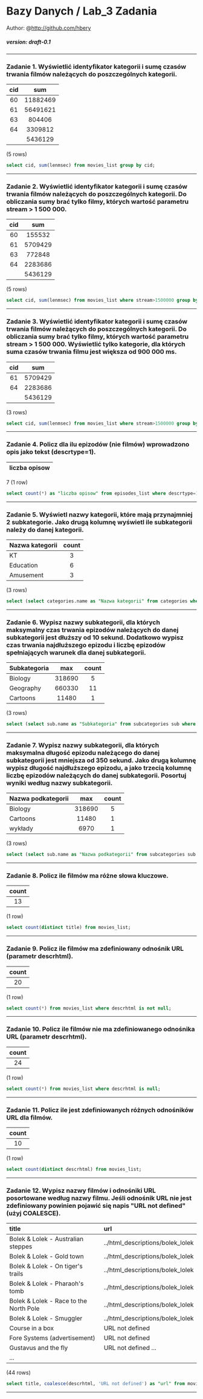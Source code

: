 # Bazy Danych / Lab_3 Zadania

Author: @http://github.com/hbery 

##### version: draft-0.1

---

### <b>Zadanie 1.</b> Wyświetlić identyfikator kategorii i sumę czasów trwania filmów należących do poszczególnych kategorii.

|cid | sum |
|:--:|:---:|
60 | 11882469
61 | 56491621
63 | 804406
64 | 3309812
| |5436129
(5 rows)

```sql
select cid, sum(lenmsec) from movies_list group by cid;
```
***

### <b>Zadanie 2.</b> Wyświetlić identyfikator kategorii i sumę czasów trwania filmów należących do poszczególnych kategorii. Do obliczania sumy brać tylko filmy, których wartość parametru stream > 1 500 000.

|cid | sum |
|:--:|:---:|
60 | 155532
61 | 5709429
63 | 772848
64 | 2283686
| |5436129
(5 rows)

```sql
select cid, sum(lenmsec) from movies_list where stream>1500000 group by cid;
```
***

### <b>Zadanie 3.</b> Wyświetlić identyfikator kategorii i sumę czasów trwania filmów należących do poszczególnych kategorii. Do obliczania sumy brać tylko filmy, których wartość parametru stream > 1 500 000. Wyświetlić tylko kategorie, dla których suma czasów trwania filmu jest większa od 900 000 ms.

| cid | sum |
|:---:|:---:|
61 | 5709429
64 | 2283686
| |5436129
(3 rows)

```sql
select cid, sum(lenmsec) from movies_list where stream>1500000 group by cid having sum(lenmsec)>900000;
```
***

### <b>Zadanie 4.</b> Policz dla ilu epizodów (nie filmów) wprowadzono opis jako tekst (descrtype=1).

|liczba opisow|
|:-----------:|
7
(1 row)

```sql
select count(*) as "liczba opisow" from episodes_list where descrtype=1 and is_movie=0;
```
***

### <b>Zadanie 5.</b> Wyświetl nazwy kategorii, które mają przynajmniej 2 subkategorie. Jako drugą kolumnę wyświetl ile subkategorii należy do danej kategorii.

| Nazwa kategorii | count |
|:----------------|:-----:|
KT | 3
Education | 6
Amusement | 3
(3 rows)

```sql
select (select categories.name as "Nazwa kategorii" from categories where categories.cid=subcategories.cid), count(subcategories.cid) from subcategories group by subcategories.cid having count(subcategories.cid)>=2;
```
***

### <b>Zadanie 6.</b> Wypisz nazwy subkategorii, dla których maksymalny czas trwania epizodów należących do danej subkategorii jest dłuższy od 10 sekund. Dodatkowo wypisz czas trwania najdłuższego epizodu i liczbę epizodów spełniających warunek dla danej subkategorii. 

|Subkategoria | max | count|
|:-----------|:---:|:-----:|
Biology | 318690 | 5
Geography | 660330 | 11 
Cartoons | 11480 | 1
(3 rows)

```sql
select (select sub.name as "Subkategoria" from subcategories sub where sub.sid=e.sid), max(e.episode_end-e.episode_start), count(e.sid) from episodes_list e group by sid having max(e.episode_end-e.episode_start)>10000;
```
***

### <b>Zadanie 7.</b> Wypisz nazwy subkategorii, dla których maksymalna długość epizodu należącego do danej subkategorii jest mniejsza od 350 sekund. Jako drugą kolumnę wypisz długość najdłuższego epizodu, a jako trzecią kolumnę liczbę epizodów należących do danej subkategorii. Posortuj wyniki według nazwy subkategorii.
| Nazwa podkategorii | max | count |
|:-------------------|:---:|:-----:|
Biology | 318690 | 5
Cartoons | 11480 | 1
wykłady | 6970 | 1
(3 rows)

```sql
select (select sub.name as "Nazwa podkategorii" from subcategories sub where sub.sid=e.sid), max(e.episode_end-e.episode_start), count(e.sid) from episodes_list e group by sid having max(e.episode_end-e.episode_start)<350000;
```
***

### <b>Zadanie 8.</b> Policz ile filmów ma różne słowa kluczowe.

| count |
|:-----:|
13|
(1 row)

```sql
select count(distinct title) from movies_list;
```
***

### <b>Zadanie 9.</b> Policz ile filmów ma zdefiniowany odnośnik URL (parametr descrhtml).

| count |
|:-----:|
20|
(1 row)

```sql
select count(*) from movies_list where descrhtml is not null;
```
***

### <b>Zadanie 10.</b> Policz ile filmów nie ma zdefiniowanego odnośnika URL (parametr descrhtml).

| count |
|:-----:|
24|
(1 row)

```sql
select count(*) from movies_list where descrhtml is null;
```
***

### <b>Zadanie 11.</b> Policz ile jest zdefiniowanych różnych odnośników URL dla filmów.

| count |
|:-----:|
10|
(1 row)

```sql
select count(distinct descrhtml) from movies_list;
```
***

### <b>Zadanie 12.</b> Wypisz nazwy filmów i odnośniki URL posortowane według nazwy filmu. Jeśli odnośnik URL nie jest zdefiniowany powinien pojawić się napis "URL not defined" (użyj COALESCE). 
| title | url |
|:---------------------------------------------------------|:------------------------------------
Bolek & Lolek - Australian steppes | ../html_descriptions/bolek_lolek
Bolek & Lolek - Gold town | ../html_descriptions/bolek_lolek
Bolek & Lolek - On tiger's trails | ../html_descriptions/bolek_lolek
Bolek & Lolek - Pharaoh's tomb | ../html_descriptions/bolek_lolek
Bolek & Lolek - Race to the North Pole | ../html_descriptions/bolek_lolek
Bolek & Lolek - Smuggler | ../html_descriptions/bolek_lolek
Course in a box | URL not defined
Fore Systems (advertisement) | URL not defined
Gustavus and the fly | URL not defined ...
...|
(44 rows)

```sql
select title, coalesce(descrhtml, 'URL not defined') as "url" from movies_list order by title;
```
***